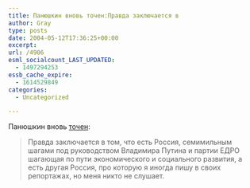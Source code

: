 ```yaml
---
title: Панюшкин вновь точен:Правда заключается в
author: Gray
type: posts
date: 2004-05-12T17:36:25+00:00
excerpt:
url: /4906
esml_socialcount_LAST_UPDATED:
  - 1497294253
essb_cache_expire:
  - 1614529849
categories:
  - Uncategorized

---
```








Панюшкин вновь <a href="http://www.gazeta.ru/2004/05/12/oa_120517.shtml" target="_blank">точен</a>:

> Правда заключается в том, что есть Россия, семимильным шагами под руководством Владимира Путина и партии ЕДРО шагающая по пути экономического и социального развития, а есть другая Россия, про которую я иногда пишу в своих репортажах, но меня никто не слушает.